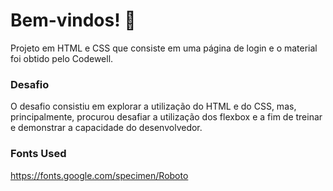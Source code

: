 
# Bem-vindos! 👋

Projeto em HTML e CSS que consiste em uma página de login e o material foi obtido pelo Codewell.

### Desafio

O desafio consistiu em explorar a utilização do HTML e do CSS, mas, principalmente, procurou desafiar a utilização dos flexbox e a fim de treinar e demonstrar a capacidade do desenvolvedor. 

### Fonts Used

https://fonts.google.com/specimen/Roboto


